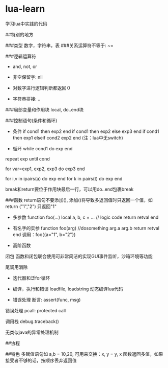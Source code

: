 lua-learn
=========

学习lua中实践的代码

##特别的地方

###类型
数字，字符串，表
###关系运算符不等于: ~=

###逻辑运算符　
+ and, not, or

+ 非空保留字: nil

+ 对数字进行逻辑判断都返回０

+ 字符串拼接: ..

###局部变量和作用块
local, do..end块

###控制语句(条件和循环)
+ 条件
if cond1 then exp2 end
if cond1 then exp2 else exp3 end
if cond1 then
    exp1
elseif cond2
    exp2
end
(注：lua中无switch)

+ 循环
while cond1 do
    exp
end

repeat
    exp
until cond

for var=exp1, exp2, exp3 do
    exp3
end

for i,v in ipairs(a) do exp end
for k in pairs(t) do exp end

break和return要位于作用块最后一行，可以用do..end包裹break

###函数
return语句不要添加(), 添加()将导致多返回值时只返回一个值，如
return ("1","2") 只返回"1"

+ 多参数
function foo(...)
    local a, b, c = ...
    // logic code
    return retval
end

+ 有名字的实参
function foo(arg)
    //dosomething arg.a arg.b
    return retval
end
调用：foo({a="1", b="2"})

+ 高阶函数

闭包
函数和闭包联合使用可非常简洁的实现GUI事件监听，沙箱环境等功能

尾调用消除

+ 迭代器和泛for循环

+ 编译，执行和错误
loadfile, loadstring 动态编译lua代码

+ 错误处理
断言: assert(func, msg)

错误处理
pcall: protected call

调用栈
debug.traceback()

无类似java的异常处理机制

##协程

##特色
多赋值语句如 a,b = 10,20, 可用来交换：x, y = y, x
函数返回多值，如果接受者不够的话，按顺序丢弃返回值
